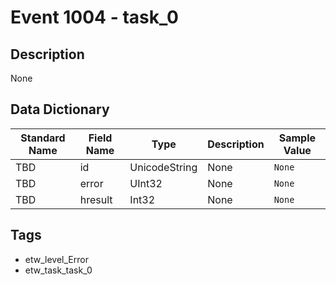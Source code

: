 # Event 1004 - task_0

## Description
None

## Data Dictionary
|Standard Name|Field Name|Type|Description|Sample Value|
|---|---|---|---|---|
|TBD|id|UnicodeString|None|`None`|
|TBD|error|UInt32|None|`None`|
|TBD|hresult|Int32|None|`None`|

## Tags
* etw_level_Error
* etw_task_task_0